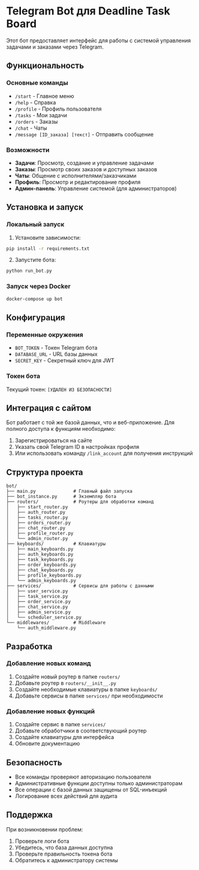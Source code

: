 # Telegram Bot для Deadline Task Board

Этот бот предоставляет интерфейс для работы с системой управления задачами и заказами через Telegram.

## Функциональность

### Основные команды
- `/start` - Главное меню
- `/help` - Справка
- `/profile` - Профиль пользователя
- `/tasks` - Мои задачи
- `/orders` - Заказы
- `/chat` - Чаты
- `/message [ID_заказа] [текст]` - Отправить сообщение

### Возможности
- **Задачи**: Просмотр, создание и управление задачами
- **Заказы**: Просмотр своих заказов и доступных заказов
- **Чаты**: Общение с исполнителями/заказчиками
- **Профиль**: Просмотр и редактирование профиля
- **Админ-панель**: Управление системой (для администраторов)

## Установка и запуск

### Локальный запуск
1. Установите зависимости:
```bash
pip install -r requirements.txt
```

2. Запустите бота:
```bash
python run_bot.py
```

### Запуск через Docker
```bash
docker-compose up bot
```

## Конфигурация

### Переменные окружения
- `BOT_TOKEN` - Токен Telegram бота
- `DATABASE_URL` - URL базы данных
- `SECRET_KEY` - Секретный ключ для JWT

### Токен бота
Текущий токен: `[УДАЛЕН ИЗ БЕЗОПАСНОСТИ]`

## Интеграция с сайтом

Бот работает с той же базой данных, что и веб-приложение. Для полного доступа к функциям необходимо:

1. Зарегистрироваться на сайте
2. Указать свой Telegram ID в настройках профиля
3. Или использовать команду `/link_account` для получения инструкций

## Структура проекта

```
bot/
├── main.py              # Главный файл запуска
├── bot_instance.py      # Экземпляр бота
├── routers/             # Роутеры для обработки команд
│   ├── start_router.py
│   ├── auth_router.py
│   ├── tasks_router.py
│   ├── orders_router.py
│   ├── chat_router.py
│   ├── profile_router.py
│   └── admin_router.py
├── keyboards/           # Клавиатуры
│   ├── main_keyboards.py
│   ├── auth_keyboards.py
│   ├── task_keyboards.py
│   ├── order_keyboards.py
│   ├── chat_keyboards.py
│   ├── profile_keyboards.py
│   └── admin_keyboards.py
├── services/            # Сервисы для работы с данными
│   ├── user_service.py
│   ├── task_service.py
│   ├── order_service.py
│   ├── chat_service.py
│   ├── admin_service.py
│   └── scheduler_service.py
└── middlewares/         # Middleware
    └── auth_middleware.py
```

## Разработка

### Добавление новых команд
1. Создайте новый роутер в папке `routers/`
2. Добавьте роутер в `routers/__init__.py`
3. Создайте необходимые клавиатуры в папке `keyboards/`
4. Добавьте сервисы в папке `services/` при необходимости

### Добавление новых функций
1. Создайте сервис в папке `services/`
2. Добавьте обработчики в соответствующий роутер
3. Создайте клавиатуры для интерфейса
4. Обновите документацию

## Безопасность

- Все команды проверяют авторизацию пользователя
- Административные функции доступны только администраторам
- Все операции с базой данных защищены от SQL-инъекций
- Логирование всех действий для аудита

## Поддержка

При возникновении проблем:
1. Проверьте логи бота
2. Убедитесь, что база данных доступна
3. Проверьте правильность токена бота
4. Обратитесь к администратору системы 